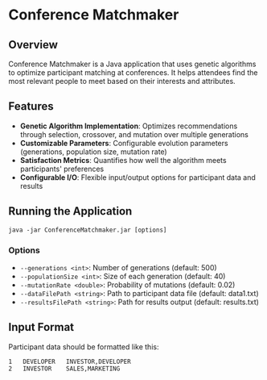 # Conference Matchmaker

## Overview
Conference Matchmaker is a Java application that uses genetic algorithms to optimize participant matching at conferences. It helps attendees find the most relevant people to meet based on their interests and attributes.

## Features
- **Genetic Algorithm Implementation**: Optimizes recommendations through selection, crossover, and mutation over multiple generations
- **Customizable Parameters**: Configurable evolution parameters (generations, population size, mutation rate)
- **Satisfaction Metrics**: Quantifies how well the algorithm meets participants' preferences
- **Configurable I/O**: Flexible input/output options for participant data and results

## Running the Application
```angular2html
java -jar ConferenceMatchmaker.jar [options]
```

### Options
- `--generations <int>`: Number of generations (default: 500)
- `--populationSize <int>`: Size of each generation (default: 40)
- `--mutationRate <double>`: Probability of mutations (default: 0.02)
- `--dataFilePath <string>`: Path to participant data file (default: data1.txt)
- `--resultsFilePath <string>`: Path for results output (default: results.txt)

## Input Format
Participant data should be formatted like this:
```angular2html
1	DEVELOPER	INVESTOR,DEVELOPER
2	INVESTOR	SALES,MARKETING
```
